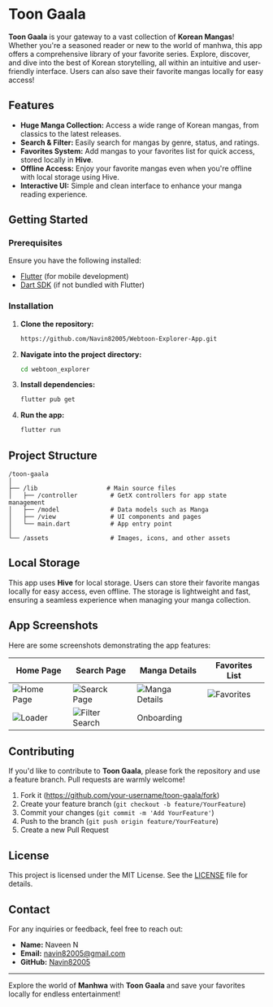 # Toon Gaala

**Toon Gaala** is your gateway to a vast collection of **Korean Mangas**! Whether you're a seasoned reader or new to the world of manhwa, this app offers a comprehensive library of your favorite series. Explore, discover, and dive into the best of Korean storytelling, all within an intuitive and user-friendly interface. Users can also save their favorite mangas locally for easy access!

## Features

- **Huge Manga Collection:** Access a wide range of Korean mangas, from classics to the latest releases.
- **Search & Filter:** Easily search for mangas by genre, status, and ratings.
- **Favorites System:** Add mangas to your favorites list for quick access, stored locally in **Hive**.
- **Offline Access:** Enjoy your favorite mangas even when you're offline with local storage using Hive.
- **Interactive UI:** Simple and clean interface to enhance your manga reading experience.

## Getting Started

### Prerequisites

Ensure you have the following installed:
- [Flutter](https://flutter.dev/docs/get-started/install) (for mobile development)
- [Dart SDK](https://dart.dev/get-dart) (if not bundled with Flutter)

### Installation

1. **Clone the repository:**

   ```bash
   https://github.com/Navin82005/Webtoon-Explorer-App.git

2. **Navigate into the project directory:**

   ```bash
   cd webtoon_explorer

3. **Install dependencies:**

   ```bash
   flutter pub get

4. **Run the app:**

   ```bash
   flutter run

## Project Structure

```
/toon-gaala
│
├── /lib                   # Main source files
│   ├── /controller         # GetX controllers for app state management
│   ├── /model              # Data models such as Manga
│   ├── /view               # UI components and pages
│   └── main.dart           # App entry point
│
└── /assets                 # Images, icons, and other assets
```

## Local Storage

This app uses **Hive** for local storage. Users can store their favorite mangas locally for easy access, even offline. The storage is lightweight and fast, ensuring a seamless experience when managing your manga collection.

## App Screenshots

Here are some screenshots demonstrating the app features:

| Home Page                     | Search Page                     | Manga Details                | Favorites List               |
| ------------------------------ | ------------------------------ | ---------------------------- | ---------------------------- |
| ![Home Page](out/screen/home.jpg) | ![Searck Page](out/screen/search.jpg) | ![Manga Details](out/screen/detail.jpg) | ![Favorites](out/screen/favorite.jpg) |
|![Loader](out/screen/loader.jpg)|![Filter Search](out/screen/filter.jpg)|Onboarding||


## Contributing

If you'd like to contribute to **Toon Gaala**, please fork the repository and use a feature branch. Pull requests are warmly welcome!

1. Fork it (https://github.com/your-username/toon-gaala/fork)
2. Create your feature branch (`git checkout -b feature/YourFeature`)
3. Commit your changes (`git commit -m 'Add YourFeature'`)
4. Push to the branch (`git push origin feature/YourFeature`)
5. Create a new Pull Request

## License

This project is licensed under the MIT License. See the [LICENSE](LICENSE) file for details.

## Contact

For any inquiries or feedback, feel free to reach out:

- **Name:** Naveen N
- **Email:** navin82005@gmail.com
- **GitHub:** [Navin82005](https://github.com/Navin82005/)

---

Explore the world of **Manhwa** with **Toon Gaala** and save your favorites locally for endless entertainment!
